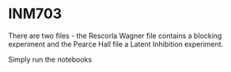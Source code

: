 # INM703

There are two files - the Rescorla Wagner file contains a blocking experiment and the Pearce Hall file a Latent Inhibition experiment.

Simply run the notebooks
